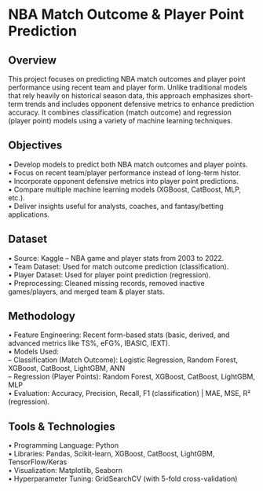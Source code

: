# NBA Match Outcome & Player Point Prediction

## Overview
This project focuses on predicting NBA match outcomes and player point performance using recent team and player form. Unlike traditional models that rely heavily on historical season data, this approach emphasizes short-term trends and includes opponent defensive metrics to enhance prediction accuracy. It combines classification (match outcome) and regression (player point) models using a variety of machine learning techniques.

## Objectives
• Develop models to predict both NBA match outcomes and player points.  
• Focus on recent team/player performance instead of long-term histor.  
• Incorporate opponent defensive metrics into player point predictions.  
• Compare multiple machine learning models (XGBoost, CatBoost, MLP, etc.).  
• Deliver insights useful for analysts, coaches, and fantasy/betting applications.  


## Dataset
• Source: Kaggle – NBA game and player stats from 2003 to 2022.  
• Team Dataset: Used for match outcome prediction (classification).  
• Player Dataset: Used for player point prediction (regression).  
• Preprocessing: Cleaned missing records, removed inactive games/players, and merged team & player stats.  

## Methodology
• Feature Engineering: Recent form-based stats (basic, derived, and advanced metrics like TS%, eFG%, IBASIC, IEXT).  
• Models Used:  
– Classification (Match Outcome): Logistic Regression, Random Forest, XGBoost, CatBoost, LightGBM, ANN  
– Regression (Player Points): Random Forest, XGBoost, CatBoost, LightGBM, MLP  
• Evaluation: Accuracy, Precision, Recall, F1 (classification) | MAE, MSE, R² (regression).  

## Tools & Technologies
• Programming Language: Python  
• Libraries: Pandas, Scikit-learn, XGBoost, CatBoost, LightGBM, TensorFlow/Keras  
• Visualization: Matplotlib, Seaborn  
• Hyperparameter Tuning: GridSearchCV (with 5-fold cross-validation)  
